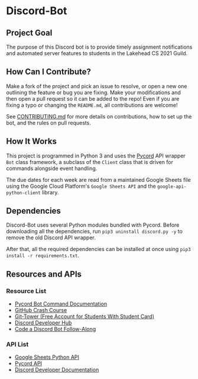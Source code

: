 # Discord-Bot

## Project Goal
The purpose of this Discord bot is to provide timely assignment notifications and automated server features to students in the Lakehead CS 2021 Guild.

## How Can I Contribute?
Make a fork of the project and pick an issue to resolve, or open a new one outlining the feature or bug you are fixing. Make your modifications and then open a pull request so it can be added to the repo! Even if you are fixing a typo or changing the `README.md`, all contributions are welcome!

See [CONTRIBUTING.md](CONTRIBUTING.md) for more details on contributions, how to set up the bot, and the rules on pull requests.

## How It Works
This project is programmed in Python 3 and uses the [Pycord](https://github.com/Pycord-Development/pycord) API wrapper `Bot` class framework, a subclass of the `Client` class that is driven for commands alongside event handling.

The due dates for each week are read from a maintained Google Sheets file using the Google Cloud Platform's `Google Sheets API` and the `google-api-python-client` library.

## Dependencies
Discord-Bot uses several Python modules bundled with Pycord. Before downloading all the dependencies, run `pip3 uninstall discord.py -y` to remove the old Discord API wrapper. 

After that, all the required dependencies can be installed at once using `pip3 install -r requirements.txt`.

## Resources and APIs
### Resource List
* [Pycord Bot Command Documentation](https://docs.pycord.dev/en/master/ext/commands/index.html)
* [GitHub Crash Course](https://www.freecodecamp.org/news/git-and-github-crash-course/)
* [Git-Tower (Free Account for Students With Student Card)](https://www.git-tower.com/)
* [Discord Developer Hub](https://discord.com/developers/applications/)
* [Code a Discord Bot Follow-Along](https://www.freecodecamp.org/news/create-a-discord-bot-with-python/)
  
### API List
* [Google Sheets Python API](https://developers.google.com/sheets/api/quickstart/python)
* [Pycord API](https://docs.pycord.dev/en/master/api.html)
* [Discord Developer Documentation](https://discord.com/developers/docs/)
